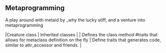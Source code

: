 Metaprogramming
---

A play around with metaid by _why the lucky stiff, and a venture into metaprogramming

|Creature class | Inherited classes |
| Defines the class method #traits that allows for metaclass definition on the fly |  Define traits that generates code, similar to attr_accessor and friends.  |
